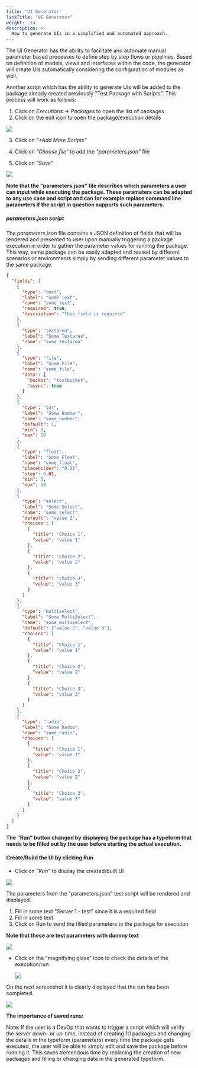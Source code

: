 ```yaml
---
title: "UI Generator"
linkTitle: "UI Generator"
weight: -14
description: >-
  How to generate UIs in a simplified and automated approach.
---
```


The UI Generator has the ability to facilitate and automate manual parameter based processes to define step by step flows or pipelines. Based on definition of models, views and interfaces within the code, the generator will create UIs automatically considering the configuration of modules as well.

Another script which has the ability to generate  UIs will be added to the package already created previously "Test Package with Scripts". This process will work as follows:

1. Click on *Executions -> Packages* to open the list of packages
2. Click on the edit icon to open the package/execution details

![](/images/edit_package_roboto.png)

3. Click on "*+Add More Scripts"* 

4. Click on *"Choose file"* to add the *"parameters.json"* file

5. Click on *"Save"*

![](/images/add_parameters_json_script_roboto.png)

**Note that the "parameters.json" file describes which parameters a user can input while executing the package. These parameters can be adapted to any use case and script and can for example replace command line parameters if the script in question supports such parameters.**

##### parameters.json script

The *parameters.json* file contains a JSON definition of fields that will be rendered and presented to user upon manually triggering a package execution in order to gather the parameter values for running the package. This way, same package can be easily adapted and reused by different scenarios or environments simply by sending different parameter values to the same package.

```json
{
  "fields": [
    {
      "type": "text",
      "label": "Some Text",
      "name": "some_text",
      "required": true,
      "description": "This field is required"
    },
    {
      "type": "textarea",
      "label": "Some Textarea",
      "name": "some_textarea"
    },
    {
      "type": "file",
      "label": "Some File",
      "name": "some_file",
      "data": {
        "bucket": "testbucket",
        "async": true
      }
    },
    {
      "type": "int",
      "label": "Some Number",
      "name": "some_number",
      "default": 1,
      "min": 0,
      "max": 10
    },
    {
      "type": "float",
      "label": "Some Float",
      "name": "some_float",
      "placeholder": "0.01",
      "step": 0.01,
      "min": 0,
      "max": 10
    },
    {
      "type": "select",
      "label": "Some Select",
      "name": "some_select",
      "default": "value 2",
      "choices": [
        {
          "title": "Choice 1",
          "value": "value 1"
        },
        {
          "title": "Choice 2",
          "value": "value 2"
        },
        {
          "title": "Choice 3",
          "value": "value 3"
        }
      ]
    },
    {
      "type": "multiselect",
      "label": "Some MultiSelect",
      "name": "some_multiselect",
      "default": ["value 2", "value 3"],
      "choices": [
        {
          "title": "Choice 1",
          "value": "value 1"
        },
        {
          "title": "Choice 2",
          "value": "value 2"
        },
        {
          "title": "Choice 3",
          "value": "value 3"
        }
      ]
    },
    {
      "type": "radio",
      "label": "Some Radio",
      "name": "some_radio",
      "choices": [
        {
          "title": "Choice 1",
          "value": "value 1"
        },
        {
          "title": "Choice 2",
          "value": "value 2"
        },
        {
          "title": "Choice 3",
          "value": "value 3"
        }
      ]
    }
  ]
}
```

**The "Run" button changed by displaying the package has a typeform that needs to be filled out by the user before starting the actual execution.**

#### Create/Build the UI by clicking Run

- Click on *"Run"* to display the created/built UI

![](/images/run_UI_package_roboto.png)

The parameters from the "parameters.json" test script will be rendered and displayed.

1. Fill in some text "Server 1 - test" since it is a required field
2. Fill in some text
3. Click on Run to send the filled parameters to the package for execution

**Note that these are test parameters with dummy text**

![](/images/run_parameters_UI_roboto.png)

- Click on the "magnifying glass" icon to check the details of the execution/run

  ![](/images/click_loupe_parameters_run.png)

On the next screenshot it is clearly displayed that the run has been completed.

![](/images/parameters_run_completed.png)

**The importance of saved runs:**

Note: If the user is a DevOp that wants to trigger a script which will verify the server down- or up-time, instead of creating 10 packages and changing the details in the typeform (parameters) every time the package gets executed, the user will be able to simply edit and save the package before running it. This saves tremendous time by replacing the creation of new packages and filling or changing data in the generated typeform. 